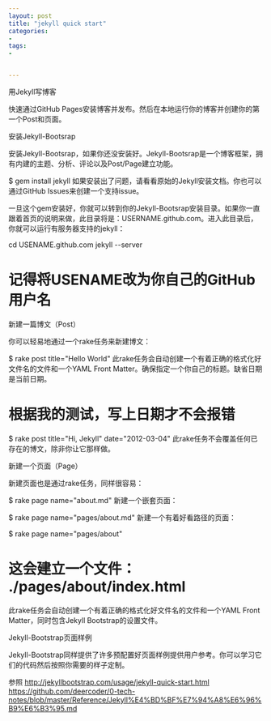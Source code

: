 ```yaml
---
layout: post
title: "jekyll quick start"
categories:
- 
tags:
- 


---
```




用Jekyll写博客

快速通过GitHub Pages安装博客并发布。然后在本地运行你的博客并创建你的第一个Post和页面。

安装Jekyll-Bootsrap

安装Jekyll-Bootsrap，如果你还没安装好。Jekyll-Bootsrap是一个博客框架，拥有内建的主题、分析、评论以及Post/Page建立功能。

$ gem install jekyll
如果安装出了问题，请看看原始的Jekyll安装文档。你也可以通过GitHub Issues来创建一个支持issue。

一旦这个gem安装好，你就可以转到你的Jekyll-Bootsrap安装目录。如果你一直跟着首页的说明来做，此目录将是：USERNAME.github.com。进入此目录后，你就可以运行有服务器支持的jekyll：

cd USENAME.github.com
jekyll --server
# 记得将USENAME改为你自己的GitHub用户名
新建一篇博文（Post）

你可以轻易地通过一个rake任务来新建博文：

$ rake post title="Hello World"
此rake任务会自动创建一个有着正确的格式化好文件名的文件和一个YAML Front Matter。确保指定一个你自己的标题。缺省日期是当前日期。

# 根据我的测试，写上日期才不会报错
$ rake post title="Hi, Jekyll" date="2012-03-04"
此rake任务不会覆盖任何已存在的博文，除非你让它那样做。

新建一个页面（Page）

新建页面也是通过rake任务，同样很容易：

$ rake page name="about.md"
新建一个嵌套页面：

$ rake page name="pages/about.md"
新建一个有着好看路径的页面：

$ rake page name="pages/about"
# 这会建立一个文件： ./pages/about/index.html
此rake任务会自动创建一个有着正确的格式化好文件名的文件和一个YAML Front Matter，同时包含Jekyll Bootstrap的设置文件。

Jekyll-Bootstrap页面样例

Jekyll-Bootstrap同样提供了许多预配置好页面样例提供用户参考。你可以学习它们的代码然后按照你需要的样子定制。

参照
http://jekyllbootstrap.com/usage/jekyll-quick-start.html
https://github.com/deercoder/0-tech-notes/blob/master/Reference/Jekyll%E4%BD%BF%E7%94%A8%E6%96%B9%E6%B3%95.md

